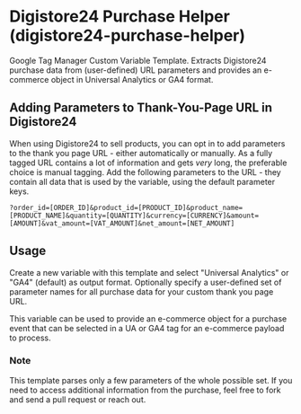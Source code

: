 # Digistore24 Purchase Helper (digistore24-purchase-helper)
Google Tag Manager Custom Variable Template. Extracts Digistore24 purchase data from (user-defined) URL parameters and provides an e-commerce object in Universal Analytics or GA4 format.

## Adding Parameters to Thank-You-Page URL in Digistore24
When using Digistore24 to sell products, you can opt in to add parameters to the thank you page URL - either automatically or manually. As a fully tagged URL contains a lot of information and gets *very* long, the preferable choice is manual tagging. Add the following parameters to the URL - they contain all data that is used by the variable, using the default parameter keys. 

`?order_id=[ORDER_ID]&product_id=[PRODUCT_ID]&product_name=[PRODUCT_NAME]&quantity=[QUANTITY]&currency=[CURRENCY]&amount=[AMOUNT]&vat_amount=[VAT_AMOUNT]&net_amount=[NET_AMOUNT]`

## Usage
Create a new variable with this template and select "Universal Analytics" or "GA4" (default) as output format. Optionally specify a user-defined set of parameter names for all purchase data for your custom thank you page URL. 

This variable can be used to provide an e-commerce object for a purchase event that can be selected in a UA or GA4 tag for an e-commerce payload to process. 

### Note
This template parses only a few parameters of the whole possible set. If you need to access additional information from the purchase, feel free to fork and send a pull request or reach out.
